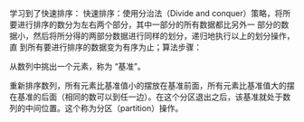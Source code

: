 学习到了快速排序：
快速排序：使用分治法（Divide and conquer）策略，将所要进行排序的数分为左右两个部分，其中一部分的所有数据都比另外一 部分的数据小，然后将所分得的两部分数据进行同样的划分，递归地执行以上的划分操作，直 到所有要进行排序的数据变为有序为止；算法步骤：

从数列中挑出一个元素，称为 “基准”。

重新排序数列，所有元素比基准值小的摆放在基准前面，所有元素比基准值大的摆在基准的后面（相同的数可以到任一边）。在这个分区退出之后，该基准就处于数列的中间位置。这个称为分区（partition）操作。
